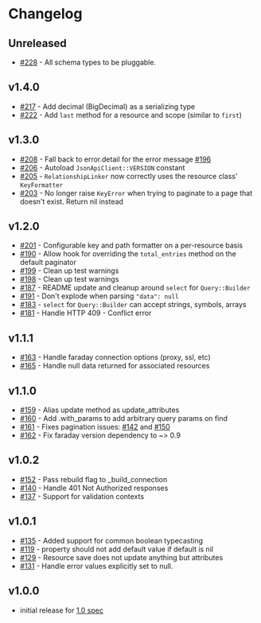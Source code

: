 # Changelog

## Unreleased

- [#228](https://github.com/chingor13/json_api_client/pull/228) - All schema types to be pluggable.

## v1.4.0
- [#217](https://github.com/chingor13/json_api_client/pull/217) - Add decimal (BigDecimal) as a serializing type
- [#222](https://github.com/chingor13/json_api_client/pull/222) - Add `last` method for a resource and scope (similar to `first`)

## v1.3.0
- [#208](https://github.com/chingor13/json_api_client/pull/208) - Fall back to error.detail for the error message [#196](https://github.com/chingor13/json_api_client/issues/196)
- [#206](https://github.com/chingor13/json_api_client/pull/206) - Autoload `JsonApiClient::VERSION` constant
- [#205](https://github.com/chingor13/json_api_client/pull/205) - `RelationshipLinker` now correctly uses the resource class' `KeyFormatter`
- [#203](https://github.com/chingor13/json_api_client/pull/203) - No longer raise `KeyError` when trying to paginate to a page that doesn't exist. Return nil instead

## v1.2.0
- [#201](https://github.com/chingor13/json_api_client/pull/201) - Configurable key and path formatter on a per-resource basis
- [#190](https://github.com/chingor13/json_api_client/pull/190) - Allow hook for overriding the `total_entries` method on the default paginator
- [#199](https://github.com/chingor13/json_api_client/pull/199) - Clean up test warnings
- [#198](https://github.com/chingor13/json_api_client/pull/198) - Clean up test warnings
- [#187](https://github.com/chingor13/json_api_client/pull/187) - README update and cleanup around `select` for `Query::Builder`
- [#191](https://github.com/chingor13/json_api_client/pull/191) - Don't explode when parsing `"data": null`
- [#183](https://github.com/chingor13/json_api_client/pull/183) - `select` for `Query::Builder` can accept strings, symbols, arrays
- [#181](https://github.com/chingor13/json_api_client/pull/181) - Handle HTTP 409 - Conflict error

## v1.1.1
- [#163](https://github.com/chingor13/json_api_client/pull/163) - Handle faraday connection options (proxy, ssl, etc)
- [#165](https://github.com/chingor13/json_api_client/pull/165) - Handle null data returned for associated resources

## v1.1.0
- [#159](https://github.com/chingor13/json_api_client/pull/159) - Alias update method as update_attributes
- [#160](https://github.com/chingor13/json_api_client/pull/160) - Add .with_params to add arbitrary query params on find
- [#161](https://github.com/chingor13/json_api_client/pull/161) - Fixes pagination issues: [#142](https://github.com/chingor13/json_api_client/issues/142) and [#150](https://github.com/chingor13/json_api_client/issues/150)
- [#162](https://github.com/chingor13/json_api_client/pull/162) - Fix faraday version dependency to ~> 0.9

## v1.0.2
- [#152](https://github.com/chingor13/json_api_client/pull/152) - Pass rebuild flag to _build_connection
- [#140](https://github.com/chingor13/json_api_client/pull/140) - Handle 401 Not Authorized responses
- [#137](https://github.com/chingor13/json_api_client/pull/137) - Support for validation contexts

## v1.0.1
- [#135](https://github.com/chingor13/json_api_client/pull/135) - Added support for common boolean typecasting
- [#119](https://github.com/chingor13/json_api_client/pull/119) - property should not add default value if default is nil
- [#129](https://github.com/chingor13/json_api_client/pull/129) - Resource save does not update anything but attributes
- [#131](https://github.com/chingor13/json_api_client/pull/131) - Handle error values explicitly set to null.

## v1.0.0
- initial release for [1.0 spec](http://jsonapi.org/format/1.0/)
